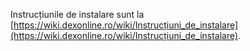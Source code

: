 Instrucțiunile de instalare sunt la [https://wiki.dexonline.ro/wiki/Instrucțiuni_de_instalare](https://wiki.dexonline.ro/wiki/Instrucțiuni_de_instalare).
